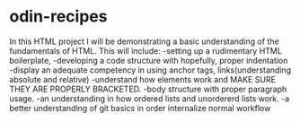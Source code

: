 # odin-recipes
In this HTML project I will be demonstrating a basic understanding of the fundamentals of HTML. This will include:
-setting up a rudimentary HTML boilerplate,
-developing a code structure with hopefully, proper indentation
-display an adequate competency in using anchor tags, links(understanding absolute and relative)
-understand how elements work and MAKE SURE THEY ARE PROPERLY BRACKETED.
-body structure with proper paragraph usage.
-an understanding in how ordered lists and unordererd lists work.
-a better understanding of git basics in order internalize normal workflow